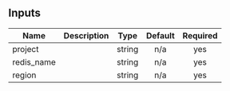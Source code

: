 
<!-- BEGINNING OF PRE-COMMIT-TERRAFORM DOCS HOOK -->
## Inputs

| Name | Description | Type | Default | Required |
|------|-------------|:----:|:-----:|:-----:|
| project |  | string | n/a | yes |
| redis\_name |  | string | n/a | yes |
| region |  | string | n/a | yes |

<!-- END OF PRE-COMMIT-TERRAFORM DOCS HOOK -->